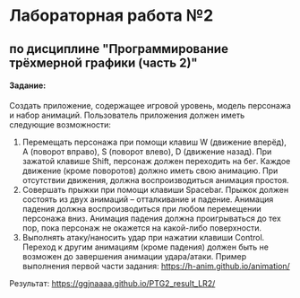 # Лабораторная работа №2

## по дисциплине "Программирование трёхмерной графики (часть 2)"

#### Задание:

Создать приложение, содержащее игровой уровень, модель персонажа и набор анимаций.
Пользователь приложения должен иметь следующие возможности:
1. Перемещать персонажа при помощи клавиш W (движение вперёд), A (поворот вправо), S
(поворот влево), D (движение назад). При зажатой клавише Shift, персонаж должен
переходить на бег. Каждое движение (кроме поворотов) должно иметь свою анимацию. При
отсутствии движения, должна воспроизводиться анимация простоя.
2. Совершать прыжки при помощи клавиши Spacebar. Прыжок должен состоять из двух
анимаций – отталкивание и падение. Анимация падения должна воспроизводиться при любом
перемещении персонажа вниз. Анимация падения должна проигрываться до тех пор, пока
персонаж не окажется на какой-либо поверхности.
3. Выполнять атаку/наносить удар при нажатии клавиши Control. Переход к другим анимациям
(кроме падения) должен быть не возможен до завершения анимации удара/атаки. 
Пример выполнения первой части задания: https://h-anim.github.io/animation/


Результат: https://ggjnaaaa.github.io/PTG2_result_LR2/

